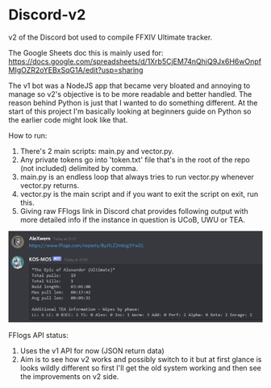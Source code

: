 # Discord-v2
v2 of the Discord bot used to compile FFXIV Ultimate tracker.

The Google Sheets doc this is mainly used for:
https://docs.google.com/spreadsheets/d/1Xrb5CjEM74nQhiQ9Jx6H6wOnpfMIgOZR2oYEBxSqG1A/edit?usp=sharing

The v1 bot was a NodeJS app that became very bloated and annoying to manage so v2's objective is to be more readable and better handled. The reason behind Python is just that I wanted to do something different. At the start of this project I'm basically looking at beginners guide on Python so the earlier code might look like that.

How to run:
1. There's 2 main scripts: main.py and vector.py.
2. Any private tokens go into 'token.txt' file that's in the root of the repo (not included) delimited by comma.
3. main.py is an endless loop that always tries to run vector.py whenever vector.py returns.
4. vector.py is the main script and if you want to exit the script on exit, run this.
5. Giving raw FFlogs link in Discord chat provides following output with more detailed info if the instance in question is UCoB, UWU or TEA.
<img src="https://github.com/AleXwern/Discord-v2/blob/main/output.png" alt="drawing" width="800"/>

FFlogs API status:
1. Uses the v1 API for now (JSON return data)
2. Aim is to see how v2 works and possibly switch to it but at first glance is looks wildly different so first I'll get the old system working and then see the improvements on v2 side.